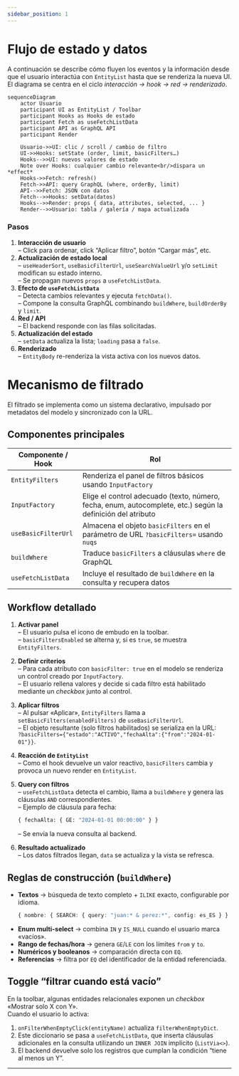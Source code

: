 ```yaml
---
sidebar_position: 1
---
```

# Flujo de estado y datos 

A continuación se describe cómo fluyen los eventos y la información desde que el usuario interactúa con `EntityList` hasta que se renderiza la nueva UI. El diagrama se centra en el ciclo *interacción → hook → red → renderizado*.

```mermaid
sequenceDiagram
    actor Usuario
    participant UI as EntityList / Toolbar
    participant Hooks as Hooks de estado
    participant Fetch as useFetchListData
    participant API as GraphQL API
    participant Render

    Usuario->>UI: clic / scroll / cambio de filtro
    UI->>Hooks: setState (order, limit, basicFilters…)
    Hooks-->>UI: nuevos valores de estado
    Note over Hooks: cualquier cambio relevante<br/>dispara un *effect*
    Hooks->>Fetch: refresh()
    Fetch->>API: query GraphQL (where, orderBy, limit)
    API-->>Fetch: JSON con datos
    Fetch-->>Hooks: setData(datos)
    Hooks-->>Render: props { data, attributes, selected, ... }
    Render-->>Usuario: tabla / galería / mapa actualizada
```

### Pasos

1. **Interacción de usuario**  
   – Click para ordenar, click “Aplicar filtro”, botón “Cargar más”, etc.
2. **Actualización de estado local**  
   – `useHeaderSort`, `useBasicFilterUrl`, `useSearchValueUrl` y/o `setLimit` modifican su estado interno.  
   – Se propagan nuevos `props` a `useFetchListData`.
3. **Efecto de `useFetchListData`**  
   – Detecta cambios relevantes y ejecuta `fetchData()`.  
   – Compone la consulta GraphQL combinando `buildWhere`, `buildOrderBy` y `limit`.
4. **Red / API**  
   – El backend responde con las filas solicitadas.
5. **Actualización del estado**  
   – `setData` actualiza la lista; `loading` pasa a `false`.
6. **Renderizado**  
   – `EntityBody` re-renderiza la vista activa con los nuevos datos.

# Mecanismo de filtrado

El filtrado se implementa como un sistema declarativo, impulsado por metadatos del modelo y sincronizado con la URL.

## Componentes principales

| Componente / Hook | Rol |
|-------------------|-----|
| `EntityFilters` | Renderiza el panel de filtros básicos usando `InputFactory` |
| `InputFactory` | Elige el control adecuado (texto, número, fecha, enum, autocomplete, etc.) según la definición del atributo |
| `useBasicFilterUrl` | Almacena el objeto `basicFilters` en el parámetro de URL `?basicFilters=` usando `nuqs` |
| `buildWhere` | Traduce `basicFilters` a cláusulas `where` de GraphQL |
| `useFetchListData` | Incluye el resultado de `buildWhere` en la consulta y recupera datos |

## Workflow detallado

1. **Activar panel**  
   – El usuario pulsa el icono de embudo en la toolbar.  
   – `basicFiltersEnabled` se alterna y, si es `true`, se muestra `EntityFilters`.

2. **Definir criterios**  
   – Para cada atributo con `basicFilter: true` en el modelo se renderiza un control creado por `InputFactory`.  
   – El usuario rellena valores y decide si cada filtro está habilitado mediante un *checkbox* junto al control.

3. **Aplicar filtros**  
   – Al pulsar «Aplicar», `EntityFilters` llama a `setBasicFilters(enabledFilters)` de `useBasicFilterUrl`.  
   – El objeto resultante (solo filtros habilitados) se serializa en la URL:  
     `?basicFilters={"estado":"ACTIVO","fechaAlta":{"from":"2024-01-01"}}`.

4. **Reacción de `EntityList`**  
   – Como el hook devuelve un valor reactivo, `basicFilters` cambia y provoca un nuevo render en `EntityList`.

5. **Query con filtros**  
   – `useFetchListData` detecta el cambio, llama a `buildWhere` y genera las cláusulas `AND` correspondientes.  
   – Ejemplo de cláusula para fecha:
     ```graphql
     { fechaAlta: { GE: "2024-01-01 00:00:00" } }
     ```
   – Se envía la nueva consulta al backend.

6. **Resultado actualizado**  
   – Los datos filtrados llegan, `data` se actualiza y la vista se refresca.

## Reglas de construcción (`buildWhere`)

- **Textos** → búsqueda de texto completo + `ILIKE` exacto, configurable por idioma.  
  ```ts
  { nombre: { SEARCH: { query: "juan:* & perez:*", config: es_ES } } }
  ```
- **Enum multi-select** → combina `IN` y `IS_NULL` cuando el usuario marca «vacíos».  
- **Rango de fechas/hora** → genera `GE`/`LE` con los límites `from` y `to`.  
- **Numéricos y booleanos** → comparación directa con `EQ`.  
- **Referencias** → filtra por `EQ` del identificador de la entidad referenciada.

## Toggle “filtrar cuando está vacío”

En la toolbar, algunas entidades relacionales exponen un *checkbox* «Mostrar solo X con Y».  
Cuando el usuario lo activa:  
1. `onFilterWhenEmptyClick(entityName)` actualiza `filterWhenEmptyDict`.  
2. Este diccionario se pasa a `useFetchListData`, que inserta cláusulas adicionales en la consulta utilizando un `INNER JOIN` implícito (`ListVia<>`).  
3. El backend devuelve solo los registros que cumplan la condición “tiene al menos un Y”.

---

